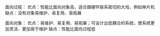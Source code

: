 面向过程：
		优点：性能比面向对象高，适合跟硬件联系密切的大戏，例如单片机
		缺点：没有对象易维护、易复用、易拓展
		
面向对象：
		优点：易维护、易复用、易拓展；可设计出低耦合的系统，使系统更加灵活、更加易于维护
		缺点：性能比面向过程低
